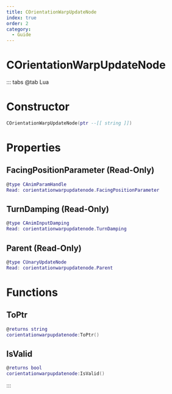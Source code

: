 ```yaml
---
title: COrientationWarpUpdateNode
index: true
order: 2
category:
  - Guide
---
```


# COrientationWarpUpdateNode

::: tabs
@tab Lua
# Constructor
```lua
COrientationWarpUpdateNode(ptr --[[ string ]])
```
# Properties
## FacingPositionParameter (Read-Only)
```lua
@type CAnimParamHandle
Read: corientationwarpupdatenode.FacingPositionParameter
```
## TurnDamping (Read-Only)
```lua
@type CAnimInputDamping
Read: corientationwarpupdatenode.TurnDamping
```
## Parent (Read-Only)
```lua
@type CUnaryUpdateNode
Read: corientationwarpupdatenode.Parent
```
# Functions
## ToPtr
```lua
@returns string
corientationwarpupdatenode:ToPtr()
```
## IsValid
```lua
@returns bool
corientationwarpupdatenode:IsValid()
```

:::